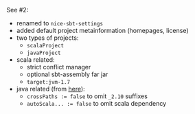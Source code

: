 See #2:

- renamed to `nice-sbt-settings`
- added default project metainformation (homepages, license)
- two types of projects:
  - `scalaProject`
  - `javaProject`
- scala related:
  - strict conflict manager
  - optional sbt-assembly far jar
  - `target:jvm-1.7`
- java related (from [here](https://github.com/bio4j/bio4j-scala/pull/1#issuecomment-27865958)):
  - `crossPaths := false` to omit `_2.10` suffixes
  - `autoScala... := false` to omit scala dependency
